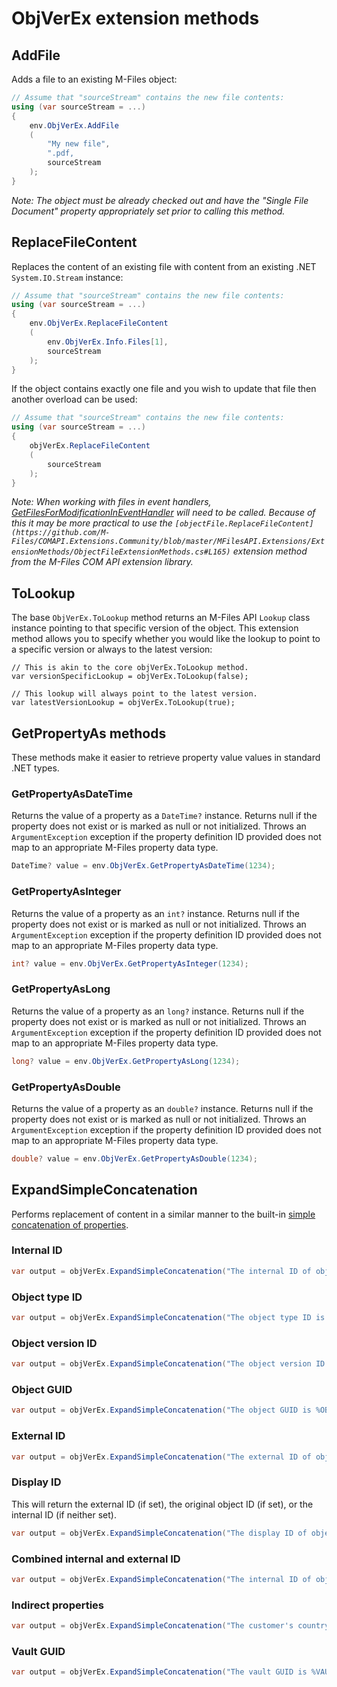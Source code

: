 ﻿# ObjVerEx extension methods

## AddFile

Adds a file to an existing M-Files object:

```csharp
// Assume that "sourceStream" contains the new file contents:
using (var sourceStream = ...)
{
    env.ObjVerEx.AddFile
    (
        "My new file",
        ".pdf,
        sourceStream
    );
}
```

*Note: The object must be already checked out and have the "Single File Document" property appropriately set prior to calling this method.*

## ReplaceFileContent

Replaces the content of an existing file with content from an existing .NET `System.IO.Stream` instance:

```csharp
// Assume that "sourceStream" contains the new file contents:
using (var sourceStream = ...)
{
    env.ObjVerEx.ReplaceFileContent
    (
        env.ObjVerEx.Info.Files[1],
        sourceStream
    );
}
```

If the object contains exactly one file and you wish to update that file then another overload can be used:

```csharp
// Assume that "sourceStream" contains the new file contents:
using (var sourceStream = ...)
{
    objVerEx.ReplaceFileContent
    (
        sourceStream
    );
}
```

*Note: When working with files in event handlers, [GetFilesForModificationInEventHandler](https://www.m-files.com/api/documentation/latest/index.html#MFilesAPI~VaultObjectFileOperations~GetFilesForModificationInEventHandler.html) will need to be called.  Because of this it may be more practical to use the `[objectFile.ReplaceFileContent](https://github.com/M-Files/COMAPI.Extensions.Community/blob/master/MFilesAPI.Extensions/ExtensionMethods/ObjectFileExtensionMethods.cs#L165)` extension method from the M-Files COM API extension library.*

## ToLookup

The base `ObjVerEx.ToLookup` method returns an M-Files API `Lookup` class instance pointing to that specific version of the object.  This extension method allows you to specify whether you would like the lookup to point to a specific version or always to the latest version:

```
// This is akin to the core objVerEx.ToLookup method.
var versionSpecificLookup = objVerEx.ToLookup(false);

// This lookup will always point to the latest version.
var latestVersionLookup = objVerEx.ToLookup(true);
```

## GetPropertyAs methods

These methods make it easier to retrieve property value values in standard .NET types.

### GetPropertyAsDateTime

Returns the value of a property as a `DateTime?` instance.  Returns null if the property does not exist or is marked as null or not initialized.  Throws an `ArgumentException` exception if the property definition ID provided does not map to an appropriate M-Files property data type.

```csharp
DateTime? value = env.ObjVerEx.GetPropertyAsDateTime(1234);
```

### GetPropertyAsInteger

Returns the value of a property as an `int?` instance.  Returns null if the property does not exist or is marked as null or not initialized.  Throws an `ArgumentException` exception if the property definition ID provided does not map to an appropriate M-Files property data type.

```csharp
int? value = env.ObjVerEx.GetPropertyAsInteger(1234);
```

### GetPropertyAsLong

Returns the value of a property as an `long?` instance.  Returns null if the property does not exist or is marked as null or not initialized.  Throws an `ArgumentException` exception if the property definition ID provided does not map to an appropriate M-Files property data type.

```csharp
long? value = env.ObjVerEx.GetPropertyAsLong(1234);
```

### GetPropertyAsDouble

Returns the value of a property as an `double?` instance.  Returns null if the property does not exist or is marked as null or not initialized.  Throws an `ArgumentException` exception if the property definition ID provided does not map to an appropriate M-Files property data type.

```csharp
double? value = env.ObjVerEx.GetPropertyAsDouble(1234);
```

## ExpandSimpleConcatenation

Performs replacement of content in a similar manner to the built-in [simple concatenation of properties](https://www.m-files.com/user-guide/latest/eng/Automatic_values.html#automatic_values__simple_concatenation_of_properties).

### Internal ID

```csharp
var output = objVerEx.ExpandSimpleConcatenation("The internal ID of object %PROPERTY_0% is %INTERNALID%")
```

### Object type ID

```csharp
var output = objVerEx.ExpandSimpleConcatenation("The object type ID is %OBJECTTYPEID%.")
```

### Object version ID

```csharp
var output = objVerEx.ExpandSimpleConcatenation("The object version ID is %OBJECTVERSIONID%.")
```

### Object GUID

```csharp
var output = objVerEx.ExpandSimpleConcatenation("The object GUID is %OBJECTGUID%.")
```

### External ID

```csharp
var output = objVerEx.ExpandSimpleConcatenation("The external ID of object %PROPERTY_0% is %EXTERNALID%.")
```

### Display ID

This will return the external ID (if set), the original object ID (if set), or the internal ID (if neither set).

```csharp
var output = objVerEx.ExpandSimpleConcatenation("The display ID of object %PROPERTY_0% is %DISPLAYID%")
```

### Combined internal and external ID

```csharp
var output = objVerEx.ExpandSimpleConcatenation("The internal ID of object %PROPERTY_0% is %INTERNALID%, and the external ID is %EXTERNALID%.")
```

### Indirect properties

```csharp
var output = objVerEx.ExpandSimpleConcatenation("The customer's country of object %PROPERTY_0% is %PROPERTY_{MF.PD.Customer}.PROPERTY_{MF.PD.Country}%.")
```

### Vault GUID

```csharp
var output = objVerEx.ExpandSimpleConcatenation("The vault GUID is %VAULTGUID%.")
```